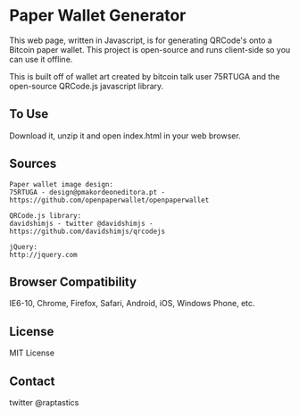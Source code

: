 # Paper Wallet Generator
This web page, written in Javascript, is for generating QRCode's onto a Bitcoin paper wallet. This project is open-source and runs client-side so you can use it offline.

This is built off of wallet art created by bitcoin talk user 75RTUGA and the open-source QRCode.js javascript library.

## To Use
Download it, unzip it and open index.html in your web browser.

## Sources
	Paper wallet image design:
	75RTUGA - design@pmakordeoneditora.pt - https://github.com/openpaperwallet/openpaperwallet

	QRCode.js library:
	davidshimjs - twitter @davidshimjs - https://github.com/davidshimjs/qrcodejs

	jQuery: 
	http://jquery.com

## Browser Compatibility
IE6-10, Chrome, Firefox, Safari, Android, iOS, Windows Phone, etc.

## License
MIT License

## Contact
twitter @raptastics
